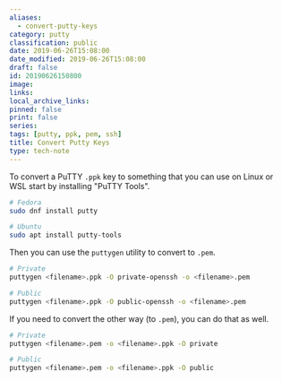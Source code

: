 ```yaml
---
aliases:
  - convert-putty-keys
category: putty
classification: public
date: 2019-06-26T15:08:00
date_modified: 2019-06-26T15:08:00
draft: false
id: 20190626150800
image: 
links: 
local_archive_links: 
pinned: false
print: false
series: 
tags: [putty, ppk, pem, ssh]
title: Convert Putty Keys
type: tech-note
---
```


To convert a PuTTY `.ppk` key to something that you can use on Linux or WSL start by installing "PuTTY Tools".

```sh
# Fedora
sudo dnf install putty

# Ubuntu
sudo apt install putty-tools
```

Then you can use the `puttygen` utility to convert to `.pem`.

```sh
# Private
puttygen <filename>.ppk -O private-openssh -o <filename>.pem

# Public
puttygen <filename>.ppk -O public-openssh -o <filename>.pem
```

If you need to convert the other way (to `.pem`), you can do that as well.

```sh
# Private
puttygen <filename>.pem -o <filename>.ppk -O private

# Public
puttygen <filename>.pem -o <filename>.ppk -O public
```

